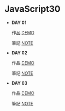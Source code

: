 
# JavaScript30

+ **DAY 01**

   作品 [DEMO](https://jasmin0410.github.io/JavaScript30/Day01%20-%20JavaScript%20Drum%20Kit/index.html)

   筆記 [NOTE](https://medium.com/jass-note/js-javascript30-day01-javascript-drum-kit-90aeaf85baf8)



+ **DAY 02**

   作品 [DEMO](https://jasmin0410.github.io/JavaScript30/Day02%20-%20JS%20and%20CSS%20Clock/index.html)

   筆記 [NOTE](https://medium.com/jass-note/js-javascript30-day02-css-js-clock-670c747a92de)
   
   
+ **DAY 03**

   作品 [DEMO](https://jasmin0410.github.io/JavaScript30/Day03%20-%20CSS%20Variables/index.html)

   筆記 [NOTE](https://medium.com/@wow92716/js-javascript30-day03-css-variables-440ba7d94bef)
   
